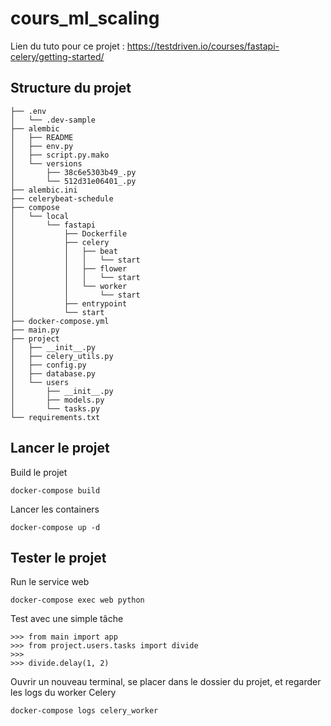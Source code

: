 # cours_ml_scaling

Lien du tuto pour ce projet : https://testdriven.io/courses/fastapi-celery/getting-started/

## Structure du projet

```
├── .env
│   └── .dev-sample
├── alembic
│   ├── README
│   ├── env.py
│   ├── script.py.mako
│   └── versions
│       ├── 38c6e5303b49_.py
│       └── 512d31e06401_.py
├── alembic.ini
├── celerybeat-schedule
├── compose
│   └── local
│       └── fastapi
│           ├── Dockerfile
│           ├── celery
│           │   ├── beat
│           │   │   └── start
│           │   ├── flower
│           │   │   └── start
│           │   └── worker
│           │       └── start
│           ├── entrypoint
│           └── start
├── docker-compose.yml
├── main.py
├── project
│   ├── __init__.py
│   ├── celery_utils.py
│   ├── config.py
│   ├── database.py
│   └── users
│       ├── __init__.py
│       ├── models.py
│       └── tasks.py
└── requirements.txt
```

## Lancer le projet 

Build le projet
```
docker-compose build
```
Lancer les containers
```
docker-compose up -d
```


## Tester le projet 
Run le service web
```
docker-compose exec web python
```
Test avec une simple tâche
```
>>> from main import app
>>> from project.users.tasks import divide
>>>
>>> divide.delay(1, 2)
```
Ouvrir un nouveau terminal, se placer dans le dossier du projet, et regarder les logs du worker Celery
```
docker-compose logs celery_worker
```